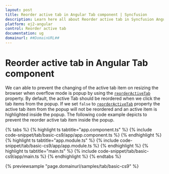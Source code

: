 ```yaml
---
layout: post
title: Reorder active tab in Angular Tab component | Syncfusion
description: Learn here all about Reorder active tab in Syncfusion Angular Tab component of Syncfusion Essential JS 2 and more.
platform: ej2-angular
control: Reorder active tab 
documentation: ug
domainurl: ##DomainURL##
---
```


# Reorder active tab in Angular Tab component

We can able to prevent the changing of the active tab item on resizing the browser when overflow mode is popup by using the [`reorderActiveTab`](https://ej2.syncfusion.com/angular/documentation/api/tab#reorderActiveTab) property. By default, the active Tab should be reordered when we click the tab items from the popup. If we set `false` to [`reorderActiveTab`](https://ej2.syncfusion.com/angular/documentation/api/tab#reorderActiveTab) property the active tab item from the popup will not be reordered and an active item is highlighted inside the popup. The following code example depicts to prevent the reorder active tab item inside the popup.

{% tabs %}
{% highlight ts tabtitle="app.component.ts" %}
{% include code-snippet/tab/basic-cs9/app/app.component.ts %}
{% endhighlight %}
{% highlight ts tabtitle="app.module.ts" %}
{% include code-snippet/tab/basic-cs9/app/app.module.ts %}
{% endhighlight %}
{% highlight ts tabtitle="main.ts" %}
{% include code-snippet/tab/basic-cs9/app/main.ts %}
{% endhighlight %}
{% endtabs %}
  
{% previewsample "page.domainurl/samples/tab/basic-cs9" %}
